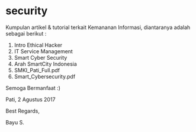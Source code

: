 # security

Kumpulan artikel & tutorial terkait Kemananan Informasi,
diantaranya adalah sebagai berikut :
1. Intro Ethical Hacker
2. IT Service Management
3. Smart Cyber Security
4. Arah SmartCity Indonesia
5. SMKI_Pati_Full.pdf
6. Smart_Cybersecurity.pdf

Semoga Bermanfaat :)

Pati, 2 Agustus 2017

Best Regards,

Bayu S.
